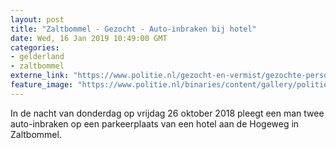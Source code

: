 ```yaml
---
layout: post
title: "Zaltbommel - Gezocht - Auto-inbraken bij hotel"
date: Wed, 16 Jan 2019 10:49:00 GMT
categories: 
- gelderland 
- zaltbommel 
externe_link: "https://www.politie.nl/gezocht-en-vermist/gezochte-personen/2019/januari/02-oon/gld/auto-inbraken-bij-hotel.html"
feature_image: "https://www.politie.nl/binaries/content/gallery/politie/gezocht/verdachten/2019/januari/02-on/2018483735-1.jpg"
---
```


In de nacht van donderdag op vrijdag 26 oktober 2018 pleegt een man twee auto-inbraken op een parkeerplaats van een hotel aan de Hogeweg in Zaltbommel.
